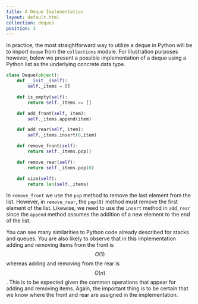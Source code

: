 ```yaml
---
title: A Deque Implementation
layout: default.html
collection: deques
position: 3
---
```


In practice, the most straightforward way to utilize a deque in Python will be to import `deque` from the `collections` module. For illustration purposes however, below we present a possible implementation of a deque using a Python list as the underlying concrete data type.

```python
class Deque(object):
    def __init__(self):
        self._items = []

    def is_empty(self):
        return self._items == []

    def add_front(self, item):
        self._items.append(item)

    def add_rear(self, item):
        self._items.insert(0,item)

    def remove_front(self):
        return self._items.pop()

    def remove_rear(self):
        return self._items.pop(0)

    def size(self):
        return len(self._items)
```

In `remove_front` we use the `pop` method to remove the last element from
the list. However, in `remove_rear`, the `pop(0)` method must remove the
first element of the list. Likewise, we need to use the `insert` method
in `add_rear` since the `append` method assumes the addition of
a new element to the end of the list.

You can see many similarities to Python code already described for
stacks and queues. You are also likely to observe that in this
implementation adding and removing items from the front is $$O(1)$$ whereas
adding and removing from the rear is $$O(n)$$. This is to be expected given
the common operations that appear for adding and removing items. Again,
the important thing is to be certain that we know where the front and
rear are assigned in the implementation.
